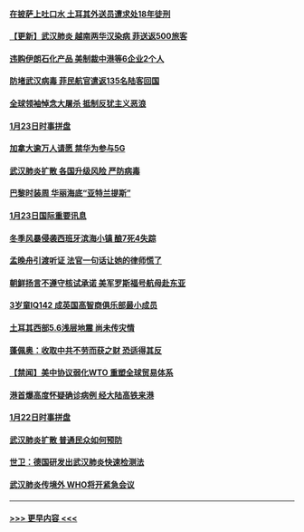#### [在披萨上吐口水 土耳其外送员遭求处18年徒刑](../pages/prog202/a102759979.md?t=01241811) 
#### [【更新】武汉肺炎 越南两华汉染病 菲送返500旅客](../pages/prog202/a102758911.md?t=01241811) 
#### [违购伊朗石化产品 美制裁中港等6企业2个人](../pages/prog202/a102759952.md?t=01241811) 
#### [防堵武汉病毒 菲民航官遣返135名陆客回国](../pages/prog202/a102759946.md?t=01241811) 
#### [全球领袖悼念大屠杀 抵制反犹主义恶浪](../pages/prog202/a102759678.md?t=01241811) 
#### [1月23日时事拼盘](../pages/prog202/a102759599.md?t=01241811) 
#### [加拿大逾万人请愿 禁华为参与5G](../pages/prog202/a102759553.md?t=01241811) 
#### [武汉肺炎扩散 各国升级风险 严防病毒](../pages/prog202/a102759400.md?t=01241811) 
#### [巴黎时装周 华丽海底“亚特兰提斯”](../pages/prog202/a102759217.md?t=01241811) 
#### [1月23日国际重要讯息](../pages/prog202/a102759199.md?t=01241811) 
#### [冬季风暴侵袭西班牙滨海小镇 酿7死4失踪](../pages/prog202/a102759119.md?t=01241811) 
#### [孟晚舟引渡听证 法官一句话让她的律师慌了](../pages/prog202/a102759060.md?t=01241811) 
#### [朝鲜扬言不遵守核试承诺 美军罗斯福号航母赴东亚](../pages/prog202/a102759001.md?t=01241811) 
#### [3岁童IQ142 成英国高智商俱乐部最小成员](../pages/prog202/a102758990.md?t=01241811) 
#### [土耳其西部5.6浅层地震 尚未传灾情](../pages/prog202/a102758903.md?t=01241811) 
#### [蓬佩奥：收取中共不劳而获之财 恐适得其反](../pages/prog202/a102758889.md?t=01241811) 
#### [【禁闻】美中协议弱化WTO 重塑全球贸易体系](../pages/prog202/a102758790.md?t=01241811) 
#### [港首爆高度怀疑确诊病例 经大陆高铁来港](../pages/prog202/a102758613.md?t=01241811) 
#### [1月22日时事拼盘](../pages/prog202/a102758615.md?t=01241811) 
#### [武汉肺炎扩散 普通民众如何预防](../pages/prog202/a102758504.md?t=01241811) 
#### [世卫：德国研发出武汉肺炎快速检测法](../pages/prog202/a102758495.md?t=01241811) 
#### [武汉肺炎传境外 WHO将开紧急会议](../pages/prog202/a102758437.md?t=01241811) 

----
#### [ >>> 更早内容 <<< ](../indexes/prog202-earlier.md)
